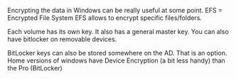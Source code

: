 Encrypting the data in Windows can be really useful at some point.
EFS = Encrypted File System
EFS allows to encrypt specific files/folders.

Each volume has its own key. It also has a general master key.
You can also have bitlocker on removable devices.

BitLocker keys can also be stored somewhere on the AD. That is an option.
Home versions of windows have Device Encryption (a bit less handy) than the Pro (BitLocker)

